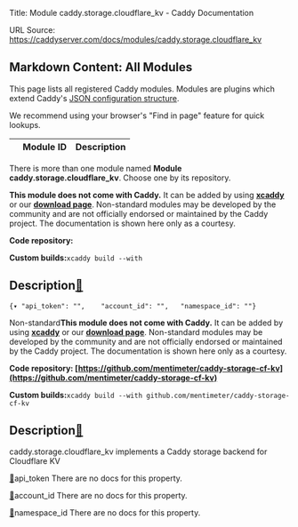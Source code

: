 Title: Module caddy.storage.cloudflare_kv - Caddy Documentation

URL Source: https://caddyserver.com/docs/modules/caddy.storage.cloudflare_kv

Markdown Content:
All Modules
-----------

This page lists all registered Caddy modules. Modules are plugins which extend Caddy's [JSON configuration structure](https://caddyserver.com/docs/json/).

We recommend using your browser's "Find in page" feature for quick lookups.

|  | Module ID | Description |
| --- | --- | --- |

There is more than one module named **Module caddy.storage.cloudflare_kv**. Choose one by its repository.

**This module does not come with Caddy.** It can be added by using **[xcaddy](https://caddyserver.com/docs/build#xcaddy)** or our **[download page](https://caddyserver.com/download)**. Non-standard modules may be developed by the community and are not officially endorsed or maintained by the Caddy project. The documentation is shown here only as a courtesy.

**Code repository:**

**Custom builds:**`xcaddy build --with`

Description[🔗](https://caddyserver.com/docs/modules/caddy.storage.cloudflare_kv#docs "Direct link")
----------------------------------------------------------------------------------------------------

`{▾	"api_token": "",	"account_id": "",	"namespace_id": ""}`

Non-standard**This module does not come with Caddy.** It can be added by using **[xcaddy](https://caddyserver.com/docs/build#xcaddy)** or our **[download page](https://caddyserver.com/download)**. Non-standard modules may be developed by the community and are not officially endorsed or maintained by the Caddy project. The documentation is shown here only as a courtesy.

**Code repository: [https://github.com/mentimeter/caddy-storage-cf-kv](https://github.com/mentimeter/caddy-storage-cf-kv)**

**Custom builds:**`xcaddy build --with github.com/mentimeter/caddy-storage-cf-kv`

Description[🔗](https://caddyserver.com/docs/modules/caddy.storage.cloudflare_kv#docs "Direct link")
----------------------------------------------------------------------------------------------------

caddy.storage.cloudflare_kv implements a Caddy storage backend for Cloudflare KV

[🔗](https://caddyserver.com/docs/modules/caddy.storage.cloudflare_kv#api_token)api_token
There are no docs for this property.

[🔗](https://caddyserver.com/docs/modules/caddy.storage.cloudflare_kv#account_id)account_id
There are no docs for this property.

[🔗](https://caddyserver.com/docs/modules/caddy.storage.cloudflare_kv#namespace_id)namespace_id
There are no docs for this property.
